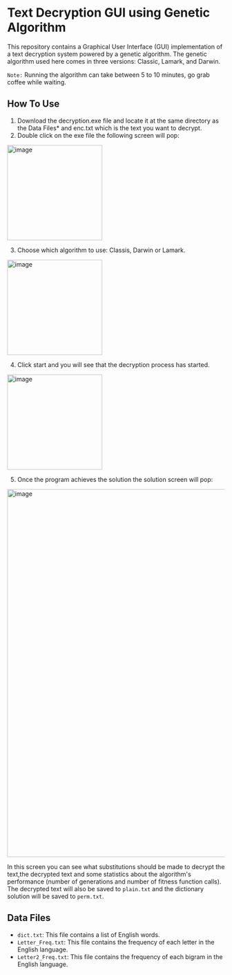 # Text Decryption GUI using Genetic Algorithm
This repository contains a Graphical User Interface (GUI) implementation of a text decryption system powered by a genetic algorithm.
The genetic algorithm used here comes in three versions: Classic, Lamark, and Darwin.

`Note:` Running the algorithm can take between 5 to 10 minutes, go grab coffee while waiting.

## How To Use
1. Download the decryption.exe file and locate it at the same directory as the Data Files* and enc.txt which is the text you want to decrypt.
2. Double click on the exe file the following screen will pop:
<img width="220" alt="image" src="https://github.com/GuyLeib/Genetic_Algorithms_EX2/assets/90501635/cf21cb54-4c81-4a64-a164-45a2429b099f">

3. Choose which algorithm to use: Classis, Darwin or Lamark.
<img width="220" alt="image" src="https://github.com/GuyLeib/Genetic_Algorithms_EX2/assets/90501635/de6568de-f079-4f75-9512-4db1041996dc">

4. Click start and you will see that the decryption process has started.
<img width="220" alt="image" src="https://github.com/GuyLeib/Genetic_Algorithms_EX2/assets/90501635/5ae6e40d-370c-47f2-b871-de996961a4a9"> 

5. Once the program achieves the solution the solution screen will pop:
<img width="850" alt="image" src="https://github.com/GuyLeib/Genetic_Algorithms_EX2/assets/90501635/6356cc47-e038-486e-8f40-87b4f7a3f07d"> 

In this screen you can see what substitutions should be made to decrypt the text,the decrypted text and some statistics about the algorithm's performance (number of generations and number of fitness function calls).
The decrypted text will also be saved to `plain.txt` and the dictionary solution will be saved to `perm.txt`. 

## Data Files

- `dict.txt`: This file contains a list of English words.
- `Letter_Freq.txt`: This file contains the frequency of each letter in the English language.
- `Letter2_Freq.txt`: This file contains the frequency of each bigram in the English language.

